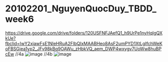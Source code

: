 # 20102201_NguyenQuocDuy_TBDD_week6
https://drive.google.com/drive/folders/120USFNFJAefQ1_h9UrPe1nyHqlgQXkUe?fbclid=IwY2xjawFsE1NleHRuA2FlbQIxMAABHeo8AsF2umPYD1XtLgIfchWeKoFBSGiea1yp2_JFv98kBq9OAWu_zHbkVQ_aem_DWP4wxygv7UoWw8huBPcEw
//4a
![image](https://github.com/user-attachments/assets/dd86e394-a90c-46da-a137-be8e6bd20a5d)
//4b
![image](https://github.com/user-attachments/assets/0f024bcc-f93c-4e63-97b6-692eb388cf01)
